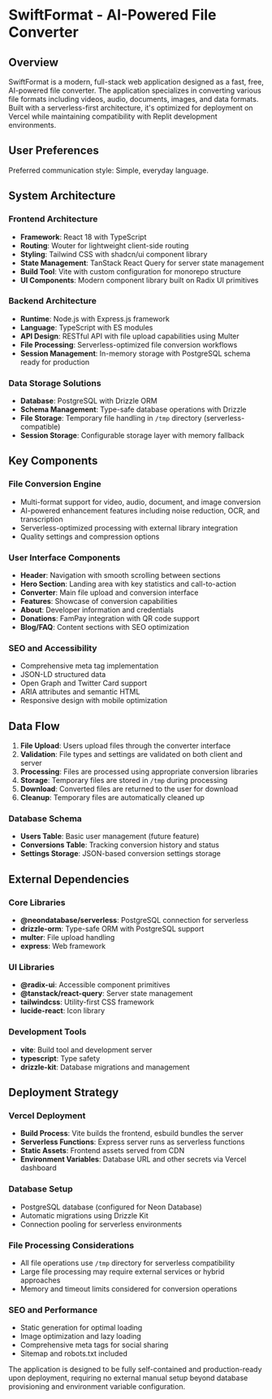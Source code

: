 # SwiftFormat - AI-Powered File Converter

## Overview

SwiftFormat is a modern, full-stack web application designed as a fast, free, AI-powered file converter. The application specializes in converting various file formats including videos, audio, documents, images, and data formats. Built with a serverless-first architecture, it's optimized for deployment on Vercel while maintaining compatibility with Replit development environments.

## User Preferences

Preferred communication style: Simple, everyday language.

## System Architecture

### Frontend Architecture
- **Framework**: React 18 with TypeScript
- **Routing**: Wouter for lightweight client-side routing
- **Styling**: Tailwind CSS with shadcn/ui component library
- **State Management**: TanStack React Query for server state management
- **Build Tool**: Vite with custom configuration for monorepo structure
- **UI Components**: Modern component library built on Radix UI primitives

### Backend Architecture
- **Runtime**: Node.js with Express.js framework
- **Language**: TypeScript with ES modules
- **API Design**: RESTful API with file upload capabilities using Multer
- **File Processing**: Serverless-optimized file conversion workflows
- **Session Management**: In-memory storage with PostgreSQL schema ready for production

### Data Storage Solutions
- **Database**: PostgreSQL with Drizzle ORM
- **Schema Management**: Type-safe database operations with Drizzle
- **File Storage**: Temporary file handling in `/tmp` directory (serverless-compatible)
- **Session Storage**: Configurable storage layer with memory fallback

## Key Components

### File Conversion Engine
- Multi-format support for video, audio, document, and image conversion
- AI-powered enhancement features including noise reduction, OCR, and transcription
- Serverless-optimized processing with external library integration
- Quality settings and compression options

### User Interface Components
- **Header**: Navigation with smooth scrolling between sections
- **Hero Section**: Landing area with key statistics and call-to-action
- **Converter**: Main file upload and conversion interface
- **Features**: Showcase of conversion capabilities
- **About**: Developer information and credentials
- **Donations**: FamPay integration with QR code support
- **Blog/FAQ**: Content sections with SEO optimization

### SEO and Accessibility
- Comprehensive meta tag implementation
- JSON-LD structured data
- Open Graph and Twitter Card support
- ARIA attributes and semantic HTML
- Responsive design with mobile optimization

## Data Flow

1. **File Upload**: Users upload files through the converter interface
2. **Validation**: File types and settings are validated on both client and server
3. **Processing**: Files are processed using appropriate conversion libraries
4. **Storage**: Temporary files are stored in `/tmp` during processing
5. **Download**: Converted files are returned to the user for download
6. **Cleanup**: Temporary files are automatically cleaned up

### Database Schema
- **Users Table**: Basic user management (future feature)
- **Conversions Table**: Tracking conversion history and status
- **Settings Storage**: JSON-based conversion settings storage

## External Dependencies

### Core Libraries
- **@neondatabase/serverless**: PostgreSQL connection for serverless
- **drizzle-orm**: Type-safe ORM with PostgreSQL support
- **multer**: File upload handling
- **express**: Web framework

### UI Libraries
- **@radix-ui**: Accessible component primitives
- **@tanstack/react-query**: Server state management
- **tailwindcss**: Utility-first CSS framework
- **lucide-react**: Icon library

### Development Tools
- **vite**: Build tool and development server
- **typescript**: Type safety
- **drizzle-kit**: Database migrations and management

## Deployment Strategy

### Vercel Deployment
- **Build Process**: Vite builds the frontend, esbuild bundles the server
- **Serverless Functions**: Express server runs as serverless functions
- **Static Assets**: Frontend assets served from CDN
- **Environment Variables**: Database URL and other secrets via Vercel dashboard

### Database Setup
- PostgreSQL database (configured for Neon Database)
- Automatic migrations using Drizzle Kit
- Connection pooling for serverless environments

### File Processing Considerations
- All file operations use `/tmp` directory for serverless compatibility
- Large file processing may require external services or hybrid approaches
- Memory and timeout limits considered for conversion operations

### SEO and Performance
- Static generation for optimal loading
- Image optimization and lazy loading
- Comprehensive meta tags for social sharing
- Sitemap and robots.txt included

The application is designed to be fully self-contained and production-ready upon deployment, requiring no external manual setup beyond database provisioning and environment variable configuration.